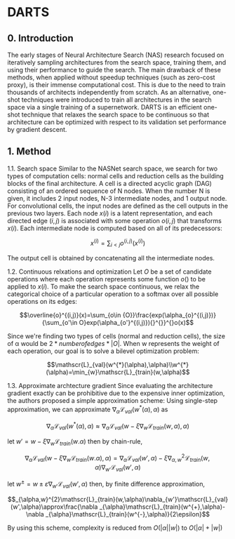 # DARTS
## 0. Introduction
The early stages of Neural Architecture Search (NAS) research focused on iteratively sampling architectures from the search space, training them, and using their performance to guide the search. The main drawback of these methods, when applied without speedup techniques (such as zero-cost proxy), is their immense computational cost. This is due to the need to train thousands of architects independently from scratch.
 As an alternative, one-shot techniques were introduced to train all architectures in the search space via a single training of a supernetwork. DARTS is an efficient one-shot technique that relaxes the search space to be continuous so that architecture can be optimized with respect to its validation set performance by gradient descent.
## 1. Method
1.1. Search space
Similar to the NASNet search space, we search for two types of computation cells: normal cells and reduction cells as the building blocks of the final architecture.
 A cell is a directed acyclic graph (DAG) consisting of an ordered sequence of N nodes. When the number N is given, it includes 2 input nodes, N-3 intermediate nodes, and 1 output node. For convolutional cells, the input nodes are defined as the cell outputs in the previous two layers. Each node $x(i)$ is a latent representation, and each directed edge $(i, j)$ is associated with some operation $o(i, j)$ that transforms $x(i)$. Each intermediate node is computed based on all of its predecessors:

$$x^{(i)}=\sum_{i<{j}}{o^{(i, j)}(x^{(i)})}^{}$$

The output cell is obtained by concatenating all the intermediate nodes.

1.2. Continuous relxations and optimization
 Let $O$ be a set of candidate operations where each operation represents some function $o()$ to be applied to $x(i)$. To make the search space continuous, we relax the categorical choice of a particular operation to a softmax over all possible operations on its edges:

 $$\overline{o}^{(i,j)}(x)=\sum_{o\in {O}}\frac{exp(\alpha_{o}^{(i,j)})}{\sum_{o'\in O}exp(\alpha_{o'}^{(i,j)}){}^{}}^{}o(x)$$

Since we're finding two types of cells (normal and reduction cells), the size of α would be $2 * number of edges * |O|$. When w represents the weight of each operation, our goal is to solve a bilevel optimization problem:

$$\mathscr{L}_{val}(w^{*}(\alpha),\alpha)\\w^{*}(\alpha)=\min_{w}\mathscr{L}_{train}(w,\alpha)$$

1.3. Approximate archtecture gradient
Since evaluating the architecture gradient exactly can be prohibitive due to the expensive inner optimization, the authors proposed a simple approximation scheme:
Using single-step approximation, we can approximate $\nabla _{\alpha}\mathscr{L}_{val}(w^{*}(\alpha),\alpha)$ as 

$$\nabla _{\alpha}\mathscr{L}_{val}(w^{*}(\alpha),\alpha)\approx\nabla _{\alpha}\mathscr{L}_{val}(w-\xi\nabla _{w}\mathscr{L}_{train}(w,\alpha),\alpha)$$

let $w'=w-\xi\nabla _{w}\mathscr{L}_{train}(w.\alpha)$ then by chain-rule,

$$\nabla_{\alpha}\mathscr{L}_{val}(w-\xi\nabla _{w}\mathscr{L}_{train}(w.\alpha),\alpha)=\nabla_{\alpha}\mathscr{L}_{val}(w',\alpha)-\xi\nabla _{\alpha,w}^{2}\mathscr{L}_{train}(w,\alpha)\nabla_{w'}\mathscr{L}_{val}(w',\alpha)$$

let $w^{\pm}=w\pm \varepsilon\nabla _{w'}\mathscr{L}_{val}(w',\alpha)$  then, by finite difference approximation,

$$_{\alpha,w}^{2}\mathscr{L}_{train}(w,\alpha)\nabla_{w'}\mathscr{L}_{val}(w',\alpha)\approx\frac{\nabla _{\alpha}\mathscr{L}_{train}(w^{+},\alpha)-\nabla _{\alpha}\mathscr{L}_{train}(w^{-},\alpha)}{2\epsilon}$$

By using this scheme, complexity is reduced from $O(|\alpha||w|)$ to $O(|\alpha|+|w|)$
